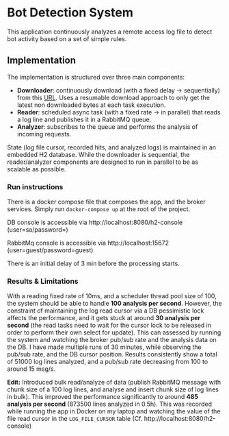 # Bot Detection System
This application continuously analyzes a remote access log file to detect bot activity based on a set of simple rules.


## Implementation
The implementation is structured over three main components:
* **Downloader**: continuously download (with a fixed delay -> sequentially) from this [URL](http://www.almhuette-raith.at/apache-log/access.log). Uses a resumable download approach to only get the latest non downloaded bytes at each task execution.
* **Reader**: scheduled async task (with a fixed rate -> in parallel) that reads a log line and publishes it in a RabbitMQ queue.
* **Analyzer**: subscribes to the queue and performs the analysis of incoming requests.

State (log file cursor, recorded hits, and analyzed logs) is maintained in an embedded H2 database.
While the downloader is sequential, the reader/analyzer components are designed to run in parallel to be as scalable as possible. 

### Run instructions
There is a docker compose file that composes the app, and the broker services. Simply run `docker-compose up` at the root of the project.

DB console is accessible via http://localhost:8080/h2-console (user=sa/password=)

RabbitMq console is accessible via http://localhost:15672 (user=guest/password=guest)

There is an initial delay of 3 min before the processing starts.

### Results & Limitations
With a reading fixed rate of 10ms, and a scheduler thread pool size of 100, the system should be able to handle **100 analysis per second**.
However, the constraint of maintaining the log read cursor via a DB pessimistic lock affects the performance, and it gets stuck at around **30 analysis per second**
(the read tasks need to wait for the cursor lock to be released in order to perform their own select for update).
This can assessed by running the system and watching the broker pub/sub rate and the analysis data on the DB.
I have made multiple runs of 30 minutes, while observing the pub/sub rate, and the DB cursor position. 
Results consistently show a total of 51000 log lines analyzed, and a pub/sub rate decreasing from 100 to around 15 msg/s.

**Edit:** Introduced bulk read/analyze of data (publish RabbitMQ message with chunk size of a 100 log lines, and analyse and insert chunk size of log lines in bulk).
This improved the performance significantly to around **485 analysis per second** (873500 lines analyzed in 0.5h).
This was recorded while running the app in Docker on my laptop and watching the value of the file read cursor in the `LOG_FILE_CURSOR` table (Cf. http://localhost:8080/h2-console)

